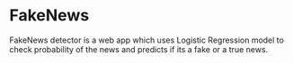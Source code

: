 # FakeNews

FakeNews detector is a web app which uses Logistic Regression model to check probability of the news and predicts if its a fake or a true news.
